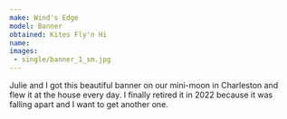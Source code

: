 ```yaml
---
make: Wind's Edge
model: Banner
obtained: Kites Fly'n Hi
name:
images:
 - single/banner_1_sm.jpg
---
```


Julie and I got this beautiful banner on our mini-moon in Charleston and flew it at the house every day.
I finally retired it in 2022 because it was falling apart and I want to get another one.
